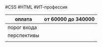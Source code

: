 #CSS #HTML #ИТ-профессия 

| оплата      | от 60000 до 340000 |
| ----------- | ------------------ |
| порог входа |                    |
| перспективы |                    |
|             |                    |
